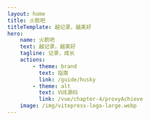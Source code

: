 ```yaml
---
layout: home
title: 火箭吧
titleTemplate: 越记录，越美好
hero:
    name: 火箭吧
    text: 越记录，越美好
    tagline: 记录，成长
    actions:
        - theme: brand
          text: 指南
          link: /guide/husky
        - theme: alt
          text: VUE源码
          link: /vue/chapter-4/proxyAchieve
    image: /img/vitepress-logo-large.webp
---
```


<style>
:root {
  --vp-home-hero-name-color: transparent;
  --vp-home-hero-name-background: -webkit-linear-gradient(120deg, #bd34fe 30%, #41d1ff);

  --vp-home-hero-image-background-image: linear-gradient(-45deg, #bd34fe 50%, #47caff 50%);
  --vp-home-hero-image-filter: blur(44px);
}

@media (min-width: 640px) {
  :root {
    --vp-home-hero-image-filter: blur(56px);
  }
}

@media (min-width: 960px) {
  :root {
    --vp-home-hero-image-filter: blur(68px);
  }
}
</style>